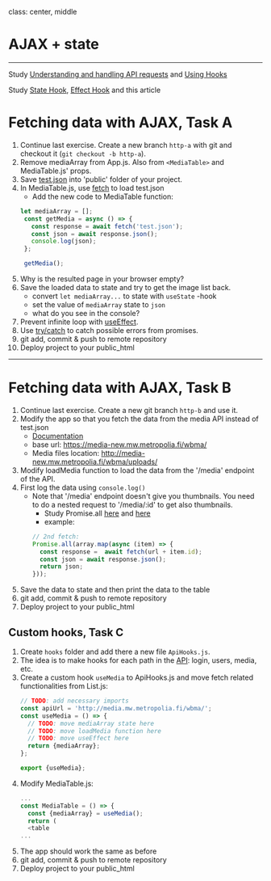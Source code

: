 class: center, middle

# AJAX + state

---

Study [Understanding and handling API requests](https://www.youtube.com/watch?v=2N9iqkWfjC8&list=PLDIXF8nb0VG1v4S-smVy7GV0MHsJ3PJiL&index=7) and [Using Hooks](https://www.youtube.com/watch?v=rEFYriigJ5A&list=PLDIXF8nb0VG1v4S-smVy7GV0MHsJ3PJiL&index=9)

Study [State Hook](https://reactjs.org/docs/hooks-state.html), [Effect Hook](https://reactjs.org/docs/hooks-effect.html) and this article

# Fetching data with AJAX, Task A

1. Continue last exercise. Create a new branch `http-a` with git and checkout it (`git checkout -b http-a`).
2. Remove mediaArray from App.js. Also from `<MediaTable>` and MediaTable.js' props.
3. Save [test.json](./assets/test.json) into 'public' folder of your project.
4. In MediaTable.js, use [fetch](https://ilkkamtk.github.io/SSSF-course/Slides/JS%20recap/W1-2-JavaScript-cheat.html) to load test.json
    - Add the new code to MediaTable function:
    ```javascript
    let mediaArray = [];
     const getMedia = async () => {
       const response = await fetch('test.json');
       const json = await response.json();
       console.log(json);
     };
   
     getMedia();
    ```
5. Why is the resulted page in your browser empty?
6. Save the loaded data to state and try to get the image list back.
   - convert `let mediaArray...` to state with `useState` -hook
   - set the value of `mediaArray` state to `json` 
   - what do you see in the console?
7. Prevent infinite loop with [useEffect](https://www.robinwieruch.de/react-hooks-fetch-data).
8. Use [try/catch](https://developer.mozilla.org/en-US/docs/Web/JavaScript/Reference/Statements/try...catch) to catch possible errors from promises.
9. git add, commit & push to remote repository
10. Deploy project to your public_html 

---

# Fetching data with AJAX, Task B

1. Continue last exercise. Create a new git branch `http-b` and use it.
2. Modify the app so that you fetch the data from the media API instead of test.json
    - [Documentation](https://media-new.mw.metropolia.fi/wbma/docs/)
    - base url: https://media-new.mw.metropolia.fi/wbma/
    - Media files location: http://media-new.mw.metropolia.fi/wbma/uploads/
3. Modify loadMedia function to load the data from the '/media' endpoint of the API.
4. First log the data using ```console.log()```
    - Note that '/media' endpoint doesn't give you thumbnails. You need to do a nested request to '/media/:id' to get also thumbnails.
        - Study Promise.all [here](https://developer.mozilla.org/en-US/docs/Web/JavaScript/Reference/Global_Objects/Promise/all) and [here](http://promise-nuggets.github.io/articles/14-map-in-parallel.html)
        - example: 
        ```javascript
        // 2nd fetch:
        Promise.all(array.map(async (item) => {
          const response =  await fetch(url + item.id);
          const json = await response.json();
          return json;
        }));
        ```
5. Save the data to state and then print the data to the table
6. git add, commit & push to remote repository
7. Deploy project to your public_html 

## Custom hooks, Task C

1. Create `hooks` folder and add there a new file `ApiHooks.js`.
2. The idea is to make hooks for each path in the [API](https://media.mw.metropolia.fi/wbma/docs/): login, users, media, etc.
3. Create a custom hook `useMedia` to ApiHooks.js and move fetch related functionalities from List.js:
   ```javascript
   // TODO: add necessary imports
   const apiUrl = 'http://media.mw.metropolia.fi/wbma/';
   const useMedia = () => {
     // TODO: move mediaArray state here
     // TODO: move loadMedia function here
     // TODO: move useEffect here
     return {mediaArray};
   };

   export {useMedia};
   ```
4. Modify MediaTable.js:
   ```javascript
   ...
   const MediaTable = () => {
     const {mediaArray} = useMedia();
     return (
     <table 
   ...
   ```
5. The app should work the same as before
6. git add, commit & push to remote repository
7. Deploy project to your public_html 

